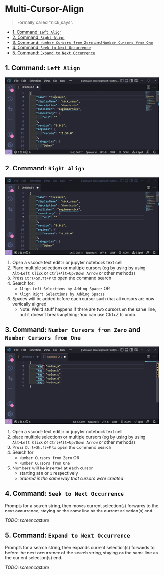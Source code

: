 # Multi-Cursor-Align <!-- omit in toc -->

> Formally called "nick_says".

- [1. Command: `Left Align`](#1-command-left-align)
- [2. Command: `Right Align`](#2-command-right-align)
- [3. Command: `Number Cursors from Zero` and `Number Cursors from One`](#3-command-number-cursors-from-zero-and-number-cursors-from-one)
- [4. Command: `Seek to Next Occurrence`](#4-command-seek-to-next-occurrence)
- [5. Command: `Expand to Next Occurrence`](#5-command-expand-to-next-occurrence)

## 1. Command: `Left Align`

![Left Align](./readme_extras/demo_left_align.gif)

## 2. Command: `Right Align`

![Right Align](./readme_extras/demo_right_align.gif)

1. Open a vscode text editor or jupyter notebook text cell
2. Place multiple selections or multiple cursors (eg by using by using `Alt+Left Click` or `Ctrl+Alt+Up/Down Arrow` or other methods)
3. Press `Ctrl+Shift+P` to open the command search
4. Search for:
   - `Align Left Selections by Adding Spaces` OR
   - `Align Right Selections by Adding Spaces`
5. Spaces will be added before each cursor such that all cursors are now vertically aligned
   - Note: Weird stuff happens if there are two cursors on the same line, but it doesn't break anything; You can use Ctrl+Z to undo.

## 3. Command: `Number Cursors from Zero` and `Number Cursors from One`

![Right Align](./readme_extras/demo_number_cursors.gif)

1. Open a vscode text editor or jupyter notebook text cell
2. place multiple selections or multiple cursors (eg by using by using `Alt+Left Click` or `Ctrl+Alt+Up/Down Arrow` or other methods)
3. Press `Ctrl+Shift+P` to open the command search
4. Search for
   - `Number Cursors from Zero` OR
   - `Number Cursors from One`
5. Numbers will be inserted at each cursor
   - starting at `0` or `1` respectively
   - *ordered in the same way that cursors were created*

## 4. Command: `Seek to Next Occurrence`

Prompts for a search string, then moves current selection(s) forwards to the next occurrence, staying on the same line as the current selection(s) end.

*TODO: screencapture*

## 5. Command: `Expand to Next Occurrence`

Prompts for a search string, then expands current selection(s) forwards to before the next occurrence of the search string, staying on the same line as the current selection(s) end.

*TODO: screencapture*